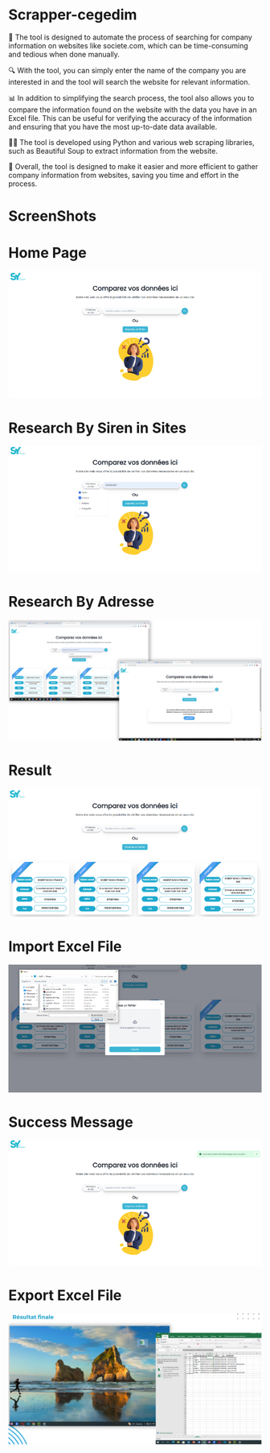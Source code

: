 # Scrapper-cegedim

🤖 The tool is designed to automate the process of searching for company information on websites like societe.com, which can be time-consuming and tedious when done manually.

🔍 With the tool, you can simply enter the name of the company you are interested in and the tool will search the website for relevant information.

📊 In addition to simplifying the search process, the tool also allows you to compare the information found on the website with the data you have in an Excel file. This can be useful for verifying the accuracy of the information and ensuring that you have the most up-to-date data available.

👨‍💻 The tool is developed using Python and various web scraping libraries, such as Beautiful Soup to extract information from the website.

🌟 Overall, the tool is designed to make it easier and more efficient to gather company information from websites, saving you time and effort in the process.

# ScreenShots

# Home Page
![computer](https://github.com/mjidelouss/Scrapper-cegedim/blob/main/1.PNG)

# Research By Siren in Sites
![computer](https://github.com/mjidelouss/Scrapper-cegedim/blob/main/2.PNG)

# Research By Adresse
![computer](https://github.com/mjidelouss/Scrapper-cegedim/blob/main/3.PNG)

# Result
![computer](https://github.com/mjidelouss/Scrapper-cegedim/blob/main/4.PNG)

# Import Excel File
![computer](https://github.com/mjidelouss/Scrapper-cegedim/blob/main/5.PNG)

# Success Message
![computer](https://github.com/mjidelouss/Scrapper-cegedim/blob/main/6.PNG)

# Export Excel File
![computer](https://github.com/mjidelouss/Scrapper-cegedim/blob/main/7.PNG)
